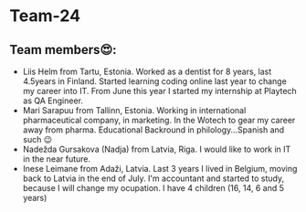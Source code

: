 # Team-24

## Team members😍:
- Liis Helm from Tartu, Estonia. Worked as a dentist for 8 years, last 4.5years in Finland. Started learning coding online last year to change my career into IT. From June this year I started my internship at Playtech as QA Engineer.
- Mari Sarapuu from Tallinn, Estonia. Working in international pharmaceutical company, in marketing. In the Wotech to gear my career away from pharma. Educational Backround in philology...Spanish and such 😉
- Nadežda Gursakova (Nadja) from Latvia, Riga. I would like to work in IT in the near future.
- Inese Leimane from Adaži, Latvia. Last 3 years I lived in Belgium, moving back to Latvia in the end of July. I'm accountant and started to study, because I will change my ocupation. I have 4 children (16, 14, 6 and 5 years)

